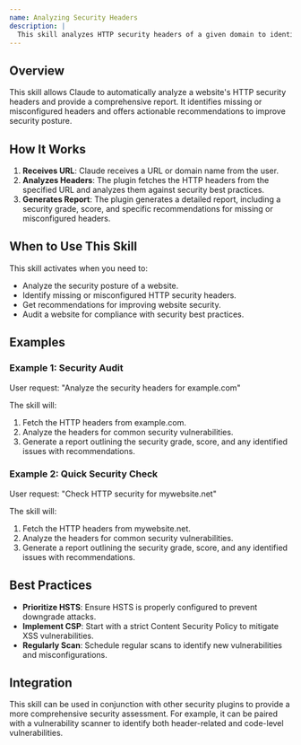 ```yaml
---
name: Analyzing Security Headers
description: |
  This skill analyzes HTTP security headers of a given domain to identify potential vulnerabilities and misconfigurations. It provides a detailed report with a grade, score, and recommendations for improvement. Use this skill when the user asks to "analyze security headers", "check HTTP security", "scan for security vulnerabilities", or requests a "security audit" of a website. It will automatically activate when security-related keywords are used in conjunction with domain names or URLs.
---
```


## Overview

This skill allows Claude to automatically analyze a website's HTTP security headers and provide a comprehensive report. It identifies missing or misconfigured headers and offers actionable recommendations to improve security posture.

## How It Works

1. **Receives URL**: Claude receives a URL or domain name from the user.
2. **Analyzes Headers**: The plugin fetches the HTTP headers from the specified URL and analyzes them against security best practices.
3. **Generates Report**: The plugin generates a detailed report, including a security grade, score, and specific recommendations for missing or misconfigured headers.

## When to Use This Skill

This skill activates when you need to:
- Analyze the security posture of a website.
- Identify missing or misconfigured HTTP security headers.
- Get recommendations for improving website security.
- Audit a website for compliance with security best practices.

## Examples

### Example 1: Security Audit

User request: "Analyze the security headers for example.com"

The skill will:
1. Fetch the HTTP headers from example.com.
2. Analyze the headers for common security vulnerabilities.
3. Generate a report outlining the security grade, score, and any identified issues with recommendations.

### Example 2: Quick Security Check

User request: "Check HTTP security for mywebsite.net"

The skill will:
1. Fetch the HTTP headers from mywebsite.net.
2. Analyze the headers for common security vulnerabilities.
3. Generate a report outlining the security grade, score, and any identified issues with recommendations.

## Best Practices

- **Prioritize HSTS**: Ensure HSTS is properly configured to prevent downgrade attacks.
- **Implement CSP**: Start with a strict Content Security Policy to mitigate XSS vulnerabilities.
- **Regularly Scan**: Schedule regular scans to identify new vulnerabilities and misconfigurations.

## Integration

This skill can be used in conjunction with other security plugins to provide a more comprehensive security assessment. For example, it can be paired with a vulnerability scanner to identify both header-related and code-level vulnerabilities.